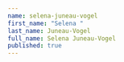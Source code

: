 ```yaml
---
name: selena-juneau-vogel
first_name: "Selena "
last_name: Juneau-Vogel
full_name: Selena Juneau-Vogel
published: true
---
```

